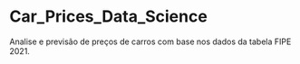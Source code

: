 # Car_Prices_Data_Science
Analise e previsão de preços de carros com base nos dados da tabela FIPE 2021. 
